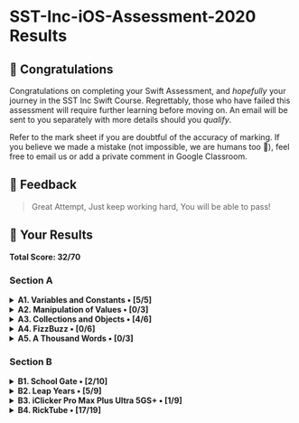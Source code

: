 #  SST-Inc-iOS-Assessment-2020 Results

## 🎉 Congratulations

Congratulations on completing your Swift Assessment, and *hopefully* your journey in the SST Inc Swift Course. Regrettably, those who have failed this assessment will require further learning before moving on. An email will be sent to you separately with more details should you *qualify*.

Refer to the mark sheet if you are doubtful of the accuracy of marking. If you believe we made a mistake (not impossible, we are humans too 💩), feel free to email us or add a private comment in Google Classroom.

## 👀 Feedback

>
> Great Attempt, Just keep working hard, You will be able to pass!
>

## 🤡 Your Results

**Total Score: 32/70**

### Section A

<details>
<summary><strong>A1. Variables and Constants • [5/5]</strong></summary>

1. Create a variable, called `rickrolls`, and set it to the number of times you have been rick-rolled by your fellow iOS teachers (any number works). `[1m]`

```swift
var rickrolls = 100
```

> 1m

---

2. Create a constant of the type `Double`, called `magicNumber`, and set it to `3`. `[2m]`

```swift
let magicNumber: Double = 3
```

> 2m

---

3. What is the difference between a variable and a constant? `[2m]`

```txt
Answer: A variable is able to be changed throughout the code while a constant is unable to change and will remain constant.
```

> 2m

</details>

<details>
<summary><strong>A2. Manipulation of Values • [0/3]</strong></summary>

1. `(x + x)` as a `String`. `[1m]`

```swift
print("I hate \(x + x) people")
```

> 0m

---

2. `x`²¹. `[1m]`

```swift

```

> 0m

---

3. Last digit of `x`. `[1m]`

```swift
print(0)
```

> 0m

</details>

<details>
<summary><strong>A3. Collections and Objects • [4/6]</strong></summary>

1. Define a structure (struct) called `Teacher` with the properties: `name`, `wearsGlasses`, and an **optional** value: `watchColor`, with the most appropriate types based on the table above. `[2m]`

```swift
struct Teacher {
    var name: String
    var wearsGlasses: Bool 
    var watchColor: String
}
```

> 1m

---

2. Create an array called `teachers` containing multiple instances of `Teacher` using the details provided in the table above. `[2m]`

```swift
var teachers = [Teacher(name:"Ryan", wearsGlasses: true, watchColor: "Black"), Teacher(name:"Joe", wearsGlasses: false, watchColor:"Pink"), Teacher(name:"Joshua", wearsGlasses:true, watchColor:"-"), Teacher(name:"Ethan", wearsGlasses:true, watchColor: "Grey")]
```

> 2m

---

3. For each `name` in the array declared previously, add `" is the best"` to the end of the `name`, and print it out individually. `[2m]`

```swift
print(teachers.first!.name.appending(" is the best"))
print(teachers[2].name.appending(" is the best"))
print(teachers[3].name.appending(" is the best"))
print(teachers.last!.name.appending(" is the best"))
```

> 1m

</details>

<details>
<summary><strong>A4. FizzBuzz • [0/6]</strong></summary>

1. Create a function called `fizzBuzz` which takes a parameter `number` of type `Int` and returns a `String` ("Fizz", "Buzz", "FizzBuzz", or the number itself) based on the conditions above. Refer to the sample Input/Output. `[4m]`

```swift

```

> 0m

---

2. Hence, **using the function you created above**, print out the corresponding values when the numbers 1 to 50 are input, each on a new line. `[2m]`

```swift

```

> 0m

</details>

<details>
<summary><strong>A5. A Thousand Words • [0/3]</strong></summary>

1. Given an image view, `imageView`, and an image called `wheres_waldo` in `Assets.xcassets`, display the image. `[1m]`

```swift

```

> 0m

---

2. Adjust the `contentMode` value of the image such that the entire image can be viewed, without getting cropped, while keeping the aspect ratio (not stretched/squashed). `[1m]`

```swift

```

> 0m

---

3. What is the difference between `UIImageView` and `UIImage`? Why are we unable to use them interchangeably? `[1m]`

```txt
Answer:
```

> 0m

</details>

### Section B

<details>
<summary><strong>B1. School Gate • [2/10]</strong></summary>

1. Given the variables above, write a set of conditions that tell the gate whether or not to unlock. `[5m]`

```swift
let withinOperatingHours = true
let isStudentPass = false
let isTeacherPass = false
let isFire = false
var isUnlocked = false

if isTeacherPass == false {
    isUnlocked == true 
} else if isFire == false {
    isUnlocked == true
} else if isStudentPass == true && withinOperatingHours == true {
    isUnlocked == true
} else {
    isUnlocked == false
}
```

> 2m

---

2. Assuming the day starts when the program runs, write a program to keep track of the number of seconds elapsed (passed), printing the value every second. `[5m]`

```swift

```

> 0m

</details>

<details>
<summary><strong>B2. Leap Years • [5/9]</strong></summary>

1. Kesler's bugged code is shown below. There are **5 errors** present. Fix them. `[5m]`

```swift
func isLeap(year: Int) -> Bool { // 1m
    
    var isLeap = true // 2m
    
    if year / 4 == 0 { // 0m
        
        isLeap = true
        
        if year % 100 == 0 {
            
            isLeap = year % 400 == Int(0.0) // 0m
            
        }
    }
    
    return isLeap
}
```

> 3m

---

2. What is this feature called? How is it useful? How can Kesler get rid of it? `[2m]`

```txt
Answer:You can click on it and drag it to the right to remove it and it stops the code wherever it is placed so it helps you to check your code if it is working fine until where it is meant to stop. It is called a breakpoint.
```

> 1m

---

3. What might have caused the SIGABRT error, assuming that the app ran fine before he edited his Storyboard? Is a SIGTERM error the same as a SIGABRT error? When does a SIGTERM error occur. `[2m]`

```txt
Answer:The code was not connected to the component on the app correctly so it is unable to run which causes a SIGABRT error. However, a SIGTERM error is not the same as a SIGABRT error because it happens when you mispelled the term that is connected to the component on the app as a IBACTION or OUTLET.
```

> 1m

</details>

<details>
<summary><strong>B3. iClicker Pro Max Plus Ultra 5GS+ • [1/9]</strong></summary>

1. Label is to be set to your name when the program runs initially. `[1m]`
2. Border radius of the button is to be set to `15`. `[1m]`
3. Background color of the button should change to a random color each time the button is pressed. `[2m]`
4. Label should display the number of times the button has been clicked whenever the button is tapped. `[1m]`
5. Every 17 clicks,
    * Label should be set to the time in seconds since the first click, e.g. `"30s"`. `[2m]`
    * Text on the button is to be set to `"Yay"` (Hint: The correct answer requires setting text for the `.normal` state). `[1m]`
    * Reset the text on the button back to +1 after the next click. `[1m]`

```swift
/// You may declare any variables you may require here.
var count = 0 // 1m
// type code here

public func viewDidLoad() {
    /// Treat this function as your typical `viewDidLoad()`.
    // type code here
    print("Angel") 
    
}

public func viewDidAppear(_ animated: Bool) {
    /// Treat this function as your typical `viewDidAppear(_:)`.
    // type code here
    
}

public func onButtonPress() {
    /// Treat this function as your typical `@IBAction` which is linked to the button.
    // type code here
    button.layer.cornerRadius = 15
    count += 1 // 1m
    }
```

> 1m

</details>

<details>
<summary><strong>B4. RickTube • [17/19]</strong></summary>

1. Create a new iOS App (use Swift and Storyboard) with `Xcode.app`. Save it in the test directory you previously downloaded. `[1m]`
2. Open `Main.storyboard` and create the user interface based on the specifications below. `[18m]`

```txt
Save the App (1m)
Create an Xcode iOS App with Swift and Storyboard (2m)
Embed UINavigationController (2m)
Make it initial view controller (2m)
Add UINavigationBar right bar button item (0m)
Add UIImageView (2m)
Add UIStackView (2m)
Add UIButton's in UIStackView (2m)
Add UITableView (2m)
Add UITableViewCell (2m)
```

</details>
